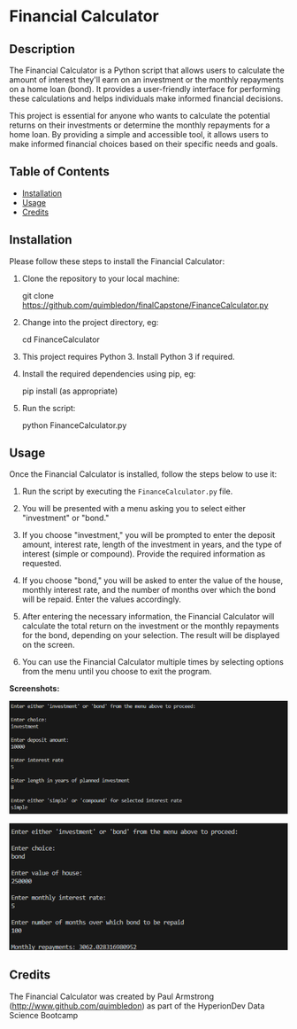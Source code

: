 # Financial Calculator

## Description
The Financial Calculator is a Python script that allows users to calculate the amount of interest they'll earn on an investment or the monthly repayments on a home loan (bond). It provides a user-friendly interface for performing these calculations and helps individuals make informed financial decisions.

This project is essential for anyone who wants to calculate the potential returns on their investments or determine the monthly repayments for a home loan. By providing a simple and accessible tool, it allows users to make informed financial choices based on their specific needs and goals.

## Table of Contents
- [Installation](#installation)
- [Usage](#usage)
- [Credits](#credits)

## Installation
Please follow these steps to install the Financial Calculator:

1. Clone the repository to your local machine:

    git clone https://github.com/quimbledon/finalCapstone/FinanceCalculator.py


2. Change into the project directory, eg:

    cd FinanceCalculator


3. This project requires Python 3. Install Python 3 if required.


4. Install the required dependencies using pip, eg:

    pip install (as appropriate)


5. Run the script:

    python FinanceCalculator.py


## Usage
Once the Financial Calculator is installed, follow the steps below to use it:

1. Run the script by executing the `FinanceCalculator.py` file.

2. You will be presented with a menu asking you to select either "investment" or "bond."

3. If you choose "investment," you will be prompted to enter the deposit amount, interest rate, length of the investment in years, and the type of interest (simple or compound). Provide the required information as requested.

4. If you choose "bond," you will be asked to enter the value of the house, monthly interest rate, and the number of months over which the bond will be repaid. Enter the values accordingly.

5. After entering the necessary information, the Financial Calculator will calculate the total return on the investment or the monthly repayments for the bond, depending on your selection. The result will be displayed on the screen.

6. You can use the Financial Calculator multiple times by selecting options from the menu until you choose to exit the program.

**Screenshots:**

![Investment Screenshot](https://github.com/quimbledon/finalCapstone/blob/master/investment.png)



![Bond Screenshot](https://github.com/quimbledon/finalCapstone/blob/master/bond.png)



## Credits
The Financial Calculator was created by Paul Armstrong (http://www.github.com/quimbledon) as part of the HyperionDev Data Science Bootcamp





